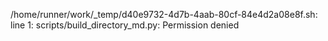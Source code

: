/home/runner/work/_temp/d40e9732-4d7b-4aab-80cf-84e4d2a08e8f.sh: line 1: scripts/build_directory_md.py: Permission denied
